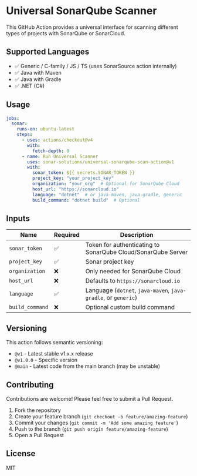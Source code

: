# Universal SonarQube Scanner

This GitHub Action provides a universal interface for scanning different types of projects with SonarQube or SonarCloud.

## Supported Languages

- ✅ Generic / C-family / JS / TS (uses SonarSource action internally)
- ✅ Java with Maven
- ✅ Java with Gradle
- ✅ .NET (C#)

## Usage

```yaml
jobs:
  sonar:
    runs-on: ubuntu-latest
    steps:
      - uses: actions/checkout@v4
        with:
          fetch-depth: 0
      - name: Run Universal Scanner
        uses: sonar-solutions/universal-sonarqube-scan-action@v1
        with:
          sonar_token: ${{ secrets.SONAR_TOKEN }}
          project_key: "your_project_key"
          organization: "your_org"  # Optional for SonarQube Cloud
          host_url: "https://sonarcloud.io"
          language: "dotnet"  # or java-maven, java-gradle, generic
          build_command: "dotnet build"  # Optional
```

## Inputs

| Name           | Required | Description |
|----------------|----------|-------------|
| `sonar_token`  | ✅       | Token for authenticating to SonarQube Cloud/SonarQube Server|
| `project_key`  | ✅       | Sonar project key |
| `organization` | ❌       | Only needed for SonarQube Cloud |
| `host_url`     | ❌       | Defaults to `https://sonarcloud.io` |
| `language`     | ✅       | Language (`dotnet`, `java-maven`, `java-gradle`, or `generic`) |
| `build_command`| ❌       | Optional custom build command |

## Versioning

This action follows semantic versioning:

- `@v1` - Latest stable v1.x.x release
- `@v1.0.0` - Specific version
- `@main` - Latest code from the main branch (may be unstable)

## Contributing

Contributions are welcome! Please feel free to submit a Pull Request.

1. Fork the repository
2. Create your feature branch (`git checkout -b feature/amazing-feature`)
3. Commit your changes (`git commit -m 'Add some amazing feature'`)
4. Push to the branch (`git push origin feature/amazing-feature`)
5. Open a Pull Request

## License

MIT
